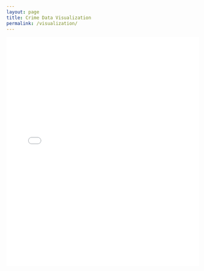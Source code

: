 ```yaml
---
layout: page
title: Crime Data Visualization
permalink: /visualization/
---
```


<div class="visualization-container">
  <iframe src="{{ site.baseurl }}/assets/crime_visualization.html" width="100%" height="600px" frameborder="0"></iframe>
</div>